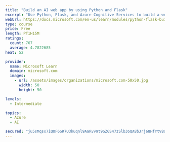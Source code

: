 ```yaml
---
title: "Build an AI web app by using Python and Flask"
excerpt: "Use Python, Flask, and Azure Cognitive Services to build a web app that incorporates AI"
webUrl: https://docs.microsoft.com/en-us/learn/modules/python-flask-build-ai-web-app/
type: course
price: Free
length: PT1H15M
ratings:
  count: 767
  average: 4.7822685
heat: 52

provider:
  name: Microsoft Learn
  domain: microsoft.com
  images:
    - url: /assets/images/organizations/microsoft.com-50x50.jpg
      width: 50
      height: 50

levels:
  - Intermediate

topics:
  - Azure
  - AI

secured: "ju5sMqsx7iQOF6GR7U3kuqnl9AaRvv9t9GZGS47zSlb3oQA8bJrj68HfYtVBaZ9rfZo5NxHc2JbPB04iKy3J3vOC4b16nr6alWEcGcQ7LfSLsZkwFjtmE4wPZJ5oV5W+MErw5kVrGMDVDkeppqK38/5jMW7BDptG4dlHaYRMX/4MaglDSwnKu6I+B7nBIV+4iMfL+oc2wR+uTfUIwUHQGe9isrtQ25QmrbrUUGOhVWpTHMtVs1LaVFsxW4zFqphrNR24QrEUar89CJKQC8UojU/KQn6mmUd+YOIK4To5qlgn6WbjfRG+xgL1n6zoMOn5kta5VM21w/UPcctvE7ol1+sDAmdkIJbkaZDS24hpc7SGMACHWZoQn9U2Q9Sw2lKAtgSk6emzuWPFuGzcgus2A/CRHwsaXCX9EN7c0CXSAxE=;eAd2S3s11+Ivqz14r3MyMQ=="
---
```


